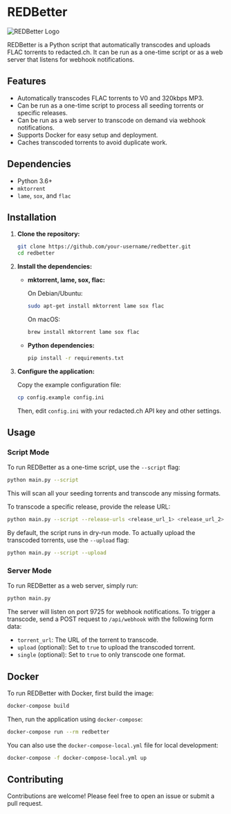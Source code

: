 # REDBetter

![REDBetter Logo](logo.png)

REDBetter is a Python script that automatically transcodes and uploads FLAC torrents to redacted.ch. It can be run as a one-time script or as a web server that listens for webhook notifications.

## Features

*   Automatically transcodes FLAC torrents to V0 and 320kbps MP3.
*   Can be run as a one-time script to process all seeding torrents or specific releases.
*   Can be run as a web server to transcode on demand via webhook notifications.
*   Supports Docker for easy setup and deployment.
*   Caches transcoded torrents to avoid duplicate work.

## Dependencies

*   Python 3.6+
*   `mktorrent`
*   `lame`, `sox`, and `flac`

## Installation

1.  **Clone the repository:**

    ```bash
    git clone https://github.com/your-username/redbetter.git
    cd redbetter
    ```

2.  **Install the dependencies:**

    *   **mktorrent, lame, sox, flac:**

        On Debian/Ubuntu:

        ```bash
        sudo apt-get install mktorrent lame sox flac
        ```

        On macOS:

        ```bash
        brew install mktorrent lame sox flac
        ```

    *   **Python dependencies:**

        ```bash
        pip install -r requirements.txt
        ```

3.  **Configure the application:**

    Copy the example configuration file:

    ```bash
    cp config.example config.ini
    ```

    Then, edit `config.ini` with your redacted.ch API key and other settings.

## Usage

### Script Mode

To run REDBetter as a one-time script, use the `--script` flag:

```bash
python main.py --script
```

This will scan all your seeding torrents and transcode any missing formats.

To transcode a specific release, provide the release URL:

```bash
python main.py --script --release-urls <release_url_1> <release_url_2>
```

By default, the script runs in dry-run mode. To actually upload the transcoded torrents, use the `--upload` flag:

```bash
python main.py --script --upload
```

### Server Mode

To run REDBetter as a web server, simply run:

```bash
python main.py
```

The server will listen on port 9725 for webhook notifications. To trigger a transcode, send a POST request to `/api/webhook` with the following form data:

*   `torrent_url`: The URL of the torrent to transcode.
*   `upload` (optional): Set to `true` to upload the transcoded torrent.
*   `single` (optional): Set to `true` to only transcode one format.

## Docker

To run REDBetter with Docker, first build the image:

```bash
docker-compose build
```

Then, run the application using `docker-compose`:

```bash
docker-compose run --rm redbetter
```

You can also use the `docker-compose-local.yml` file for local development:

```bash
docker-compose -f docker-compose-local.yml up
```

## Contributing

Contributions are welcome! Please feel free to open an issue or submit a pull request.
